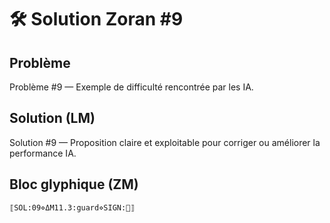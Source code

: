 # 🛠️ Solution Zoran #9

## Problème
Problème #9 — Exemple de difficulté rencontrée par les IA.

## Solution (LM)
Solution #9 — Proposition claire et exploitable pour corriger ou améliorer la performance IA.

## Bloc glyphique (ZM)
```
⟦SOL:09⋄ΔM11.3:guard⋄SIGN:🦋⟧
```
